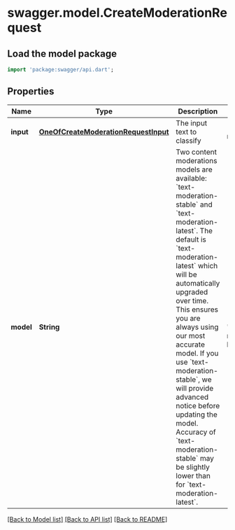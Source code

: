 # swagger.model.CreateModerationRequest

## Load the model package
```dart
import 'package:swagger/api.dart';
```

## Properties
Name | Type | Description | Notes
------------ | ------------- | ------------- | -------------
**input** | [**OneOfCreateModerationRequestInput**](OneOfCreateModerationRequestInput.md) | The input text to classify | [default to null]
**model** | **String** | Two content moderations models are available: &#x60;text-moderation-stable&#x60; and &#x60;text-moderation-latest&#x60;.  The default is &#x60;text-moderation-latest&#x60; which will be automatically upgraded over time. This ensures you are always using our most accurate model. If you use &#x60;text-moderation-stable&#x60;, we will provide advanced notice before updating the model. Accuracy of &#x60;text-moderation-stable&#x60; may be slightly lower than for &#x60;text-moderation-latest&#x60;.  | [optional] [default to &quot;text-moderation-latest&quot;]

[[Back to Model list]](../README.md#documentation-for-models) [[Back to API list]](../README.md#documentation-for-api-endpoints) [[Back to README]](../README.md)

